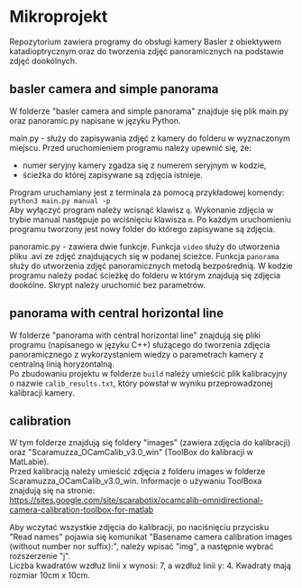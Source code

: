 # Mikroprojekt
Repozytorium zawiera programy do obsługi kamery Basler z obiektywem katadioptrycznym oraz do tworzenia zdjęć panoramicznych na podstawie zdjęć dookólnych.


## basler camera and simple panorama  
W folderze "basler camera and simple panorama" znajduje się plik main.py oraz panoramic.py napisane w języku Python.

main.py - służy do zapisywania zdjęć z kamery do folderu w wyznaczonym miejscu. Przed uruchomieniem programu należy upewnić się, że:
- numer seryjny kamery zgadza się z numerem seryjnym w kodzie,
- ścieżka do której zapisywane są zdjęcia istnieje.

Program uruchamiany jest z terminala za pomocą przykładowej komendy: `python3 main.py manual -p`  
Aby wyłączyć program należy wcisnąć klawisz `q`. Wykonanie zdjęcia w trybie manual następuje po wciśnięciu klawisza `m`.
Po każdym uruchomieniu programu tworzony jest nowy folder do którego zapisywane są zdjęcia.

panoramic.py - zawiera dwie funkcje. Funkcja `video` służy do utworzenia pliku .avi ze zdjęć znajdujących się w podanej ścieżce. Funkcja `panorama` służy do utworzenia zdjęć panoramicznych metodą bezpośrednią. W kodzie programu należy podać ścieżkę do folderu w którym znajdują się zdjęcia dookólne. Skrypt należy uruchomić bez parametrów.

## panorama with central horizontal line  
W folderze "panorama with central horizontal line" znajdują się pliki programu (napisanego w języku C++) służącego do tworzenia zdjęcia panoramicznego z wykorzystaniem wiedzy o parametrach kamery z centralną linią horyzontalną.  
Po zbudowaniu projektu w folderze `build` należy umieścić plik kalibracyjny o nazwie `calib_results.txt`, który powstał w wyniku przeprowadzonej kalibracji kamery.

## calibration
W tym folderze znajdują się foldery "images" (zawiera zdjęcia do kalibracji) oraz "Scaramuzza_OCamCalib_v3.0_win" (ToolBox do kalibracji w MatLabie).  
Przed kalibracją należy umieścić zdjęcia z folderu images w folderze Scaramuzza_OCamCalib_v3.0_win. Informacje o używaniu ToolBoxa znajdują się na stronie:  
https://sites.google.com/site/scarabotix/ocamcalib-omnidirectional-camera-calibration-toolbox-for-matlab

Aby wczytać wszystkie zdjęcia do kalibracji, po naciśnięciu przycisku "Read names" pojawia się komunikat "Basename camera calibration images (without number nor suffix):", należy wpisać "img", a następnie wybrać rozszerzenie "j".  
Liczba kwadratów wzdłuż linii x wynosi: 7, a wzdłuż linii y: 4. Kwadraty mają rozmiar 10cm x 10cm.
